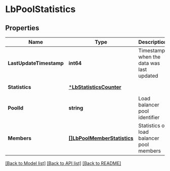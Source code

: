 # LbPoolStatistics

## Properties
Name | Type | Description | Notes
------------ | ------------- | ------------- | -------------
**LastUpdateTimestamp** | **int64** | Timestamp when the data was last updated | [optional] [default to null]
**Statistics** | [***LbStatisticsCounter**](LbStatisticsCounter.md) |  | [default to null]
**PoolId** | **string** | Load balancer pool identifier | [default to null]
**Members** | [**[]LbPoolMemberStatistics**](LbPoolMemberStatistics.md) | Statistics of load balancer pool members | [optional] [default to null]

[[Back to Model list]](../README.md#documentation-for-models) [[Back to API list]](../README.md#documentation-for-api-endpoints) [[Back to README]](../README.md)

